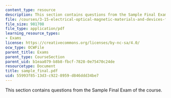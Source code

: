 ```yaml
---
content_type: resource
description: This section contains questions from the Sample Final Exam of the course.
file: /courses/3-15-electrical-optical-magnetic-materials-and-devices-fall-2006/55993f8513d3c9228959d846ddd34be7_sample_final.pdf
file_size: 981708
file_type: application/pdf
learning_resource_types:
- Exams
license: https://creativecommons.org/licenses/by-nc-sa/4.0/
ocw_type: OCWFile
parent_title: Exams
parent_type: CourseSection
parent_uid: b1eaa079-b8b8-fbcf-7828-0e75470c24de
resourcetype: Document
title: sample_final.pdf
uid: 55993f85-13d3-c922-8959-d846ddd34be7
---
```

This section contains questions from the Sample Final Exam of the course.